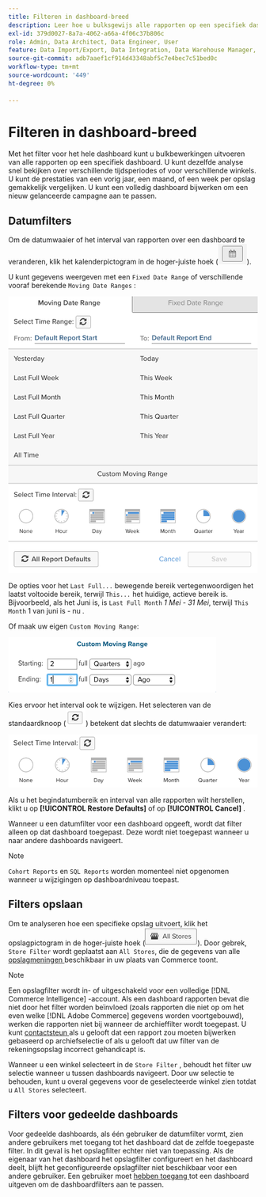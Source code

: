 ```yaml
---
title: Filteren in dashboard-breed
description: Leer hoe u bulksgewijs alle rapporten op een specifiek dashboard kunt bewerken.
exl-id: 379d0027-8a7a-4062-a66a-4f06c37b806c
role: Admin, Data Architect, Data Engineer, User
feature: Data Import/Export, Data Integration, Data Warehouse Manager, Commerce Tables
source-git-commit: adb7aaef1cf914d43348abf5c7e4bec7c51bed0c
workflow-type: tm+mt
source-wordcount: '449'
ht-degree: 0%

---
```


# Filteren in dashboard-breed

Met het filter voor het hele dashboard kunt u bulkbewerkingen uitvoeren van alle rapporten op een specifiek dashboard. U kunt dezelfde analyse snel bekijken over verschillende tijdsperiodes of voor verschillende winkels. U kunt de prestaties van een vorig jaar, een maand, of een week per opslag gemakkelijk vergelijken. U kunt een volledig dashboard bijwerken om een nieuw gelanceerde campagne aan te passen.

## Datumfilters

Om de datumwaaier of het interval van rapporten over een dashboard te veranderen, klik het kalenderpictogram in de hoger-juiste hoek (![ kalender ](../../assets/calendar-button.png)).

U kunt gegevens weergeven met een `Fixed Date Range` of verschillende vooraf berekende `Moving Date Ranges` :

![ bewegende datumwaaiers ](../../assets/moving_date_ranges.png)

De opties voor het `Last Full...` bewegende bereik vertegenwoordigen het laatst voltooide bereik, terwijl `This...` het huidige, actieve bereik is. Bijvoorbeeld, als het Juni is, is `Last Full Month` _1 Mei - 31 Mei_, terwijl `This Month` 1 van juni is - nu _._

Of maak uw eigen `Custom Moving Range`\:

![ douane bewegende waaier ](../../assets/custom-moving-range.png)

Kies ervoor het interval ook te wijzigen. Het selecteren van de standaardknoop (![ gebrek van het tijdinterval ](../../assets/time_interval_default.png)) betekent dat slechts de datumwaaier verandert:

![ tijdinterval ](../../assets/time_interval.png)

Als u het begindatumbereik en interval van alle rapporten wilt herstellen, klikt u op **[!UICONTROL Restore Defaults]** of op **[!UICONTROL Cancel]** .

Wanneer u een datumfilter voor een dashboard opgeeft, wordt dat filter alleen op dat dashboard toegepast. Deze wordt niet toegepast wanneer u naar andere dashboards navigeert.

>[!NOTE]
>
>`Cohort Reports` en `SQL Reports` worden momenteel niet opgenomen wanneer u wijzigingen op dashboardniveau toepast.

## Filters opslaan

Om te analyseren hoe een specifieke opslag uitvoert, klik het opslagpictogram in de hoger-juiste hoek (![ Filter van de Opslag ](../../assets/store-filter.png)). Door gebrek, `Store Filter` wordt geplaatst aan `All Stores`, die de gegevens van alle [ opslagmeningen ](https://experienceleague.adobe.com/docs/commerce-admin/stores-sales/site-store/store-views.html) beschikbaar in uw plaats van Commerce toont.

>[!NOTE]
>
>Een opslagfilter wordt in- of uitgeschakeld voor een volledige [!DNL Commerce Intelligence] -account. Als een dashboard rapporten bevat die niet door het filter worden beïnvloed (zoals rapporten die niet op om het even welke [!DNL Adobe Commerce] gegevens worden voortgebouwd), werken die rapporten niet bij wanneer de archieffilter wordt toegepast. U kunt [ contactsteun ](https://experienceleague.adobe.com/docs/commerce-knowledge-base/kb/troubleshooting/miscellaneous/mbi-service-policies.html) als u gelooft dat een rapport zou moeten bijwerken gebaseerd op archiefselectie of als u gelooft dat uw filter van de rekeningsopslag incorrect gehandicapt is.

Wanneer u een winkel selecteert in de `Store Filter` , behoudt het filter uw selectie wanneer u tussen dashboards navigeert. Door uw selectie te behouden, kunt u overal gegevens voor de geselecteerde winkel zien totdat u `All Stores` selecteert.

## Filters voor gedeelde dashboards

Voor gedeelde dashboards, als één gebruiker de datumfilter vormt, zien andere gebruikers met toegang tot het dashboard dat de zelfde toegepaste filter. In dit geval is het opslagfilter echter niet van toepassing. Als de eigenaar van het dashboard het opslagfilter configureert en het dashboard deelt, blijft het geconfigureerde opslagfilter niet beschikbaar voor een andere gebruiker. Een gebruiker moet [ hebben toegang ](../../data-user/dashboards/share-dashboard-with-users.md) tot een dashboard uitgeven om de dashboardfilters aan te passen.
